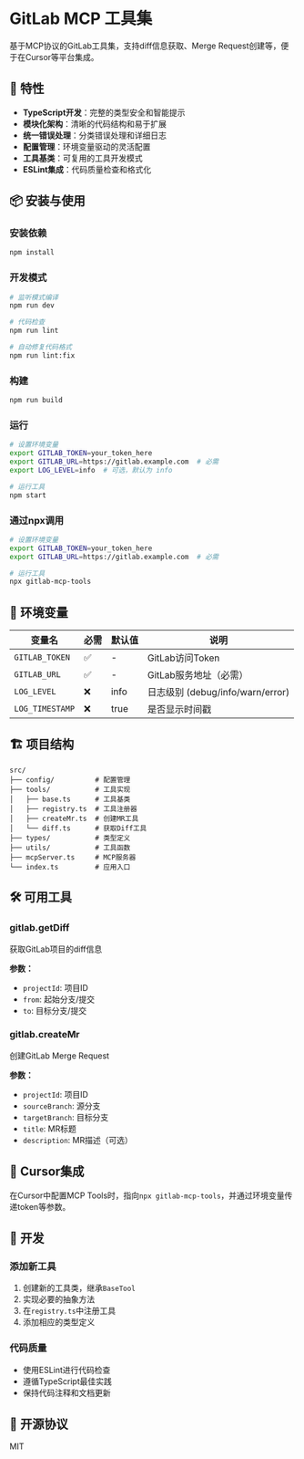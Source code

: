 # GitLab MCP 工具集

基于MCP协议的GitLab工具集，支持diff信息获取、Merge Request创建等，便于在Cursor等平台集成。

## 🚀 特性

- **TypeScript开发**：完整的类型安全和智能提示
- **模块化架构**：清晰的代码结构和易于扩展
- **统一错误处理**：分类错误处理和详细日志
- **配置管理**：环境变量驱动的灵活配置
- **工具基类**：可复用的工具开发模式
- **ESLint集成**：代码质量检查和格式化

## 📦 安装与使用

### 安装依赖
```bash
npm install
```

### 开发模式
```bash
# 监听模式编译
npm run dev

# 代码检查
npm run lint

# 自动修复代码格式
npm run lint:fix
```

### 构建
```bash
npm run build
```

### 运行
```bash
# 设置环境变量
export GITLAB_TOKEN=your_token_here
export GITLAB_URL=https://gitlab.example.com  # 必需
export LOG_LEVEL=info  # 可选，默认为 info

# 运行工具
npm start
```

### 通过npx调用
```bash
# 设置环境变量
export GITLAB_TOKEN=your_token_here
export GITLAB_URL=https://gitlab.example.com  # 必需

# 运行工具
npx gitlab-mcp-tools
```

## 🔧 环境变量

| 变量名 | 必需 | 默认值 | 说明 |
|--------|------|--------|------|
| `GITLAB_TOKEN` | ✅ | - | GitLab访问Token |
| `GITLAB_URL` | ✅ | - | GitLab服务地址（必需） |
| `LOG_LEVEL` | ❌ | info | 日志级别 (debug/info/warn/error) |
| `LOG_TIMESTAMP` | ❌ | true | 是否显示时间戳 |

## 🏗️ 项目结构

```
src/
├── config/          # 配置管理
├── tools/           # 工具实现
│   ├── base.ts      # 工具基类
│   ├── registry.ts  # 工具注册器
│   ├── createMr.ts  # 创建MR工具
│   └── diff.ts      # 获取Diff工具
├── types/           # 类型定义
├── utils/           # 工具函数
├── mcpServer.ts     # MCP服务器
└── index.ts         # 应用入口
```

## 🛠️ 可用工具

### gitlab.getDiff
获取GitLab项目的diff信息

**参数：**
- `projectId`: 项目ID
- `from`: 起始分支/提交
- `to`: 目标分支/提交

### gitlab.createMr
创建GitLab Merge Request

**参数：**
- `projectId`: 项目ID
- `sourceBranch`: 源分支
- `targetBranch`: 目标分支
- `title`: MR标题
- `description`: MR描述（可选）

## 🔌 Cursor集成

在Cursor中配置MCP Tools时，指向`npx gitlab-mcp-tools`，并通过环境变量传递token等参数。

## 🧪 开发

### 添加新工具
1. 创建新的工具类，继承`BaseTool`
2. 实现必要的抽象方法
3. 在`registry.ts`中注册工具
4. 添加相应的类型定义

### 代码质量
- 使用ESLint进行代码检查
- 遵循TypeScript最佳实践
- 保持代码注释和文档更新

## 📄 开源协议

MIT 